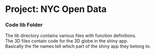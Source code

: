 # Project: NYC Open Data
### Code lib Folder

The lib directory contains various files with function definitions.  
The 3D files contain code for the 3D globe in the shiny app.  
Basically the file names tell which part of the shiny app they belong to.  
